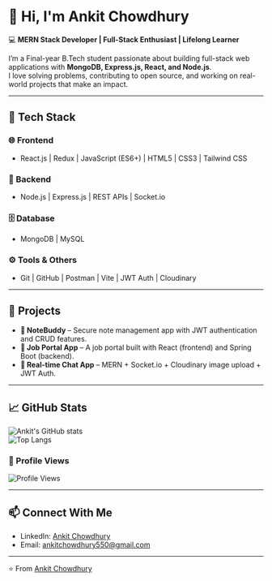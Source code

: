 # 👋 Hi, I'm Ankit Chowdhury  

💻 **MERN Stack Developer | Full-Stack Enthusiast | Lifelong Learner**  

I’m a Final-year B.Tech student passionate about building full-stack web applications with **MongoDB, Express.js, React, and Node.js**.  
I love solving problems, contributing to open source, and working on real-world projects that make an impact.  

---

## 🚀 Tech Stack  

### 🌐 Frontend  
- React.js | Redux | JavaScript (ES6+) | HTML5 | CSS3 | Tailwind CSS  

### 🔧 Backend  
- Node.js | Express.js | REST APIs | Socket.io  

### 🗄️ Database  
- MongoDB | MySQL  

### ⚙️ Tools & Others  
- Git | GitHub | Postman | Vite | JWT Auth | Cloudinary  

---

## 📌 Projects  

- **📝 NoteBuddy** – Secure note management app with JWT authentication and CRUD features.  
- **💼 Job Portal App** – A job portal built with React (frontend) and Spring Boot (backend).    
- **💬 Real-time Chat App** – MERN + Socket.io + Cloudinary image upload + JWT Auth.  

---

## 📈 GitHub Stats  

![Ankit's GitHub stats](https://github-readme-stats.vercel.app/api?username=AnkitChowdhury30&show_icons=true&theme=radical)  
![Top Langs](https://github-readme-stats.vercel.app/api/top-langs/?username=AnkitChowdhury30&layout=compact&theme=radical)  

### 👀 Profile Views  
![Profile Views](https://komarev.com/ghpvc/?username=AnkitChowdhury30&color=blue)

---

## 📫 Connect With Me  

- LinkedIn: [Ankit Chowdhury](https://www.linkedin.com/in/ankit-chowdhury-aec/)  
- Email: ankitchowdhury550@gmail.com  

---

⭐️ From [Ankit Chowdhury](https://github.com/AnkitChowdhury30)  
